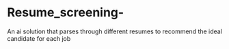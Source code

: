 # Resume_screening-
An ai solution that parses through different resumes to recommend the ideal candidate for each job
